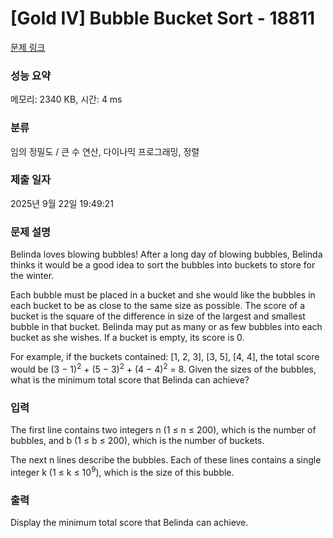 # [Gold IV] Bubble Bucket Sort - 18811 

[문제 링크](https://www.acmicpc.net/problem/18811) 

### 성능 요약

메모리: 2340 KB, 시간: 4 ms

### 분류

임의 정밀도 / 큰 수 연산, 다이나믹 프로그래밍, 정렬

### 제출 일자

2025년 9월 22일 19:49:21

### 문제 설명

<p>Belinda loves blowing bubbles! After a long day of blowing bubbles, Belinda thinks it would be a good idea to sort the bubbles into buckets to store for the winter.</p>

<p>Each bubble must be placed in a bucket and she would like the bubbles in each bucket to be as close to the same size as possible. The score of a bucket is the square of the difference in size of the largest and smallest bubble in that bucket. Belinda may put as many or as few bubbles into each bucket as she wishes. If a bucket is empty, its score is 0.</p>

<p>For example, if the buckets contained: [1, 2, 3], [3, 5], [4, 4], the total score would be (3 − 1)<sup>2</sup> + (5 − 3)<sup>2</sup> + (4 − 4)<sup>2</sup> = 8. Given the sizes of the bubbles, what is the minimum total score that Belinda can achieve?</p>

### 입력 

 <p>The first line contains two integers n (1 ≤ n ≤ 200), which is the number of bubbles, and b (1 ≤ b ≤ 200), which is the number of buckets.</p>

<p>The next n lines describe the bubbles. Each of these lines contains a single integer k (1 ≤ k ≤ 10<sup>9</sup>), which is the size of this bubble.</p>

### 출력 

 <p>Display the minimum total score that Belinda can achieve.</p>

